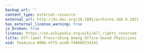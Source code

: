 ```yaml
---
backup_url: ''
content_type: external-resource
external_url: http://dx.doi.org/10.1001/archinte.166.9.1021
has_external_license_warning: true
is_broken: true
license: https://en.wikipedia.org/wiki/All_rights_reserved
title: Off-label Prescribing Among Office-based Physicians
uid: fea4caca-880b-4f75-ace0-f46660734142
---
```

